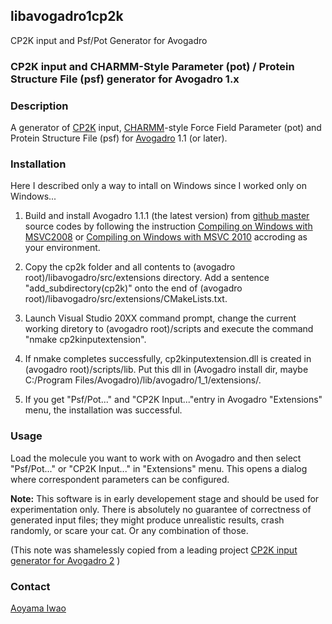 ## libavogadro1cp2k
CP2K input and Psf/Pot Generator for Avogadro

### CP2K input and CHARMM-Style Parameter (pot) / Protein Structure File (psf) generator for Avogadro 1.x

###  Description
A generator of [CP2K](http://cp2k.org/) input, [CHARMM](http://www.charmm.org)-style Force Field Parameter (pot) and Protein Structure File (psf) for [Avogadro](http://avogadro.cc/) 1.1 (or later).

###  Installation
Here I described only a way to intall on Windows since I worked only on Windows...

1. Build and install Avogadro 1.1.1 (the latest version) from [github master](https://github.com/cryos/avogadro) source codes
by following the instruction [Compiling on Windows with MSVC2008](http://avogadro.cc/wiki/Compiling_on_Windows_with_MSVC_2008)
or [Compiling on Windows with MSVC 2010](http://avogadro.cc/wiki/Compiling_on_Windows_with_MSVC_2010) accroding as your environment.

2. Copy the cp2k folder and all contents to (avogadro root)/libavogadro/src/extensions directory.
 Add a sentence "add_subdirectory(cp2k)" onto the end of (avogadro root)/libavogadro/src/extensions/CMakeLists.txt.

3. Launch Visual Studio 20XX command prompt, change the current working diretory to (avogadro root)/scripts 
and execute the command "nmake cp2kinputextension".

4. If nmake completes successfully, cp2kinputextension.dll is created in (avogadro root)/scripts/lib.
 Put this dll in (Avogadro install dir, maybe C:/Program Files/Avogadro)/lib/avogadro/1_1/extensions/.
 
5. If you get "Psf/Pot..." and "CP2K Input..."entry in Avogadro "Extensions" menu, the installation was successful.

### Usage
Load the molecule you want to work with on Avogadro and then select "Psf/Pot..." or "CP2K Input..." in "Extensions" menu.
This opens a dialog where correspondent parameters can be configured.

**Note:** This software is in early developement stage and should be used for
experimentation only. There is absolutely no guarantee of correctness of
generated input files; they might produce unrealistic results, crash randomly,
or scare your cat. Or any combination of those.

(This note was shamelessly copied from a leading project [CP2K input generator for 
Avogadro 2](https://github.com/infuniri/avogadrolibs-cp2k) )

###  Contact
[Aoyama Iwao](https://github.com/brhr-iwao)
